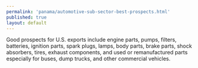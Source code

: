 ```yaml
--- 
permalink: 'panama/automotive-sub-sector-best-prospects.html' 
published: true 
layout: default
---
```

Good prospects for U.S. exports include engine parts, pumps, filters, batteries, ignition parts, spark plugs, lamps, body parts, brake parts, shock absorbers, tires, exhaust components, and used or remanufactured parts especially for buses, dump trucks, and other commercial vehicles.
